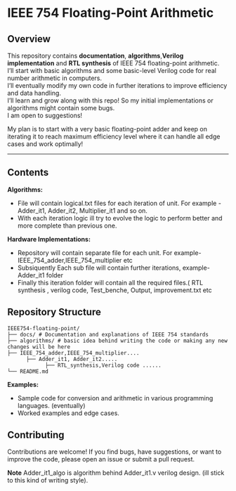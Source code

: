 # IEEE 754 Floating-Point Arithmetic

## Overview

This repository contains **documentation**, **algorithms**,**Verilog implementation** and **RTL synthesis** of IEEE 754 floating-point arithmetic.  
I’ll start with basic algorithms and some basic-level Verilog code for real number arithmetic in computers.  
I’ll eventually modify my own code in further iterations to improve efficiency and data handling.  
I’ll learn and grow along with this repo! So my initial implementations or algorithms might contain some bugs.  
I am open to suggestions!

My plan is to start with a very basic floating-point adder and keep on iterating it to reach maximum efficiency level where it can handle all edge cases and work optimally!

---

## Contents
**Algorithms:**  
- File will contain logical.txt files for each iteration of unit. For example - Adder_it1, Adder_it2, Multiplier_it1 and so on.
- With each iteration logic ill try to evolve the logic to perform better and more complete than previous one.

**Hardware Implementations:**  
- Repository will contain separate file for each unit. For example- IEEE_754_adder,IEEE_754_multiplier etc
- Subsiquently Each sub file will contain further iterations, example- Adder_it1 folder
- Finally this iteration folder will contain all the required files.( RTL synthesis , verilog code, Test_benche, Output, improvement.txt etc

## Repository Structure
```
IEEE754-floating-point/
├── docs/ # Documentation and explanations of IEEE 754 standards
├── algorithms/ # basic idea behind writing the code or making any new changes will be here
├── IEEE_754_adder,IEEE_754_multiplier....
      ├── Adder_it1, Adder_it2.....
            ├── RTL_synthesis,Verilog code ......
└── README.md 
```

**Examples:**  
- Sample code for conversion and arithmetic in various programming languages. (eventually)  
- Worked examples and edge cases.  

## Contributing

Contributions are welcome! If you find bugs, have suggestions, or want to improve the code, please open an issue or submit a pull request.


**Note**
Adder_it1_algo is algorithm behind Adder_it1.v verilog design. (ill stick to this kind of writing style).
